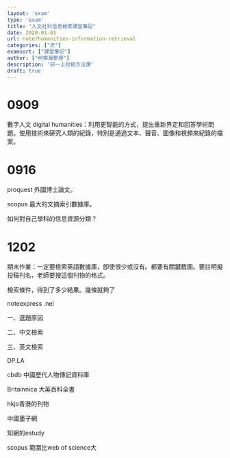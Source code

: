 ```yaml
---
layout: 'exam'
type: 'exam'
title: "人文社科信息檢索課堂筆記"
date: 2020-01-01
url: note/humanities-information-retrieval
categories: ["史"]
examsort: ["課堂筆記"]
author: ["柯棋瀚整理"]
description: '研一上校級方法課'
draft: true
---
```


# 0909

數字人文 digital humanities：利用更智能的方式，提出重新界定和回答學術問題。使用技術來硏究人類的紀錄，特別是通過文本、聲音、圖像和視頻來紀錄的檔案。

# 0916

proquest 外國博士論文。

scopus 最大的文摘索引數據庫。

如何對自己學科的信息資源分類？

# 1202

期末作業：一定要檢索英語數據庫，卽使很少或沒有。都要有關鍵截圖。要註明擬投稿刊名，老師要搜這個刊物的格式。

檢索條件，得到了多少結果。幾條就夠了

noteexpress .nel

一、選題原因

二、中文檢索

三、英文檢索



DP.LA

cbdb 中國歷代人物傳記資料庫

Britainnica 大英百科全書

hkjo香港的刊物

中國墨子網

知網的estudy

scopus 範圍比web of science大
